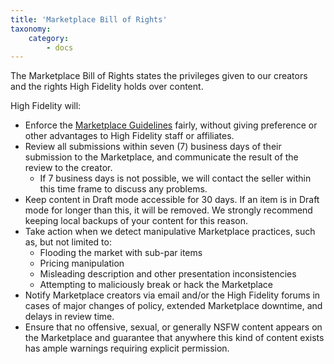 ```yaml
---
title: 'Marketplace Bill of Rights'
taxonomy:
    category:
        - docs 
---
```

The Marketplace Bill of Rights states the privileges given to our creators and the rights High Fidelity holds over content.  

High Fidelity will:
* Enforce the [Marketplace Guidelines](https://docs.highfidelity.com/marketplace/submissionrules) fairly, without giving preference or other advantages to High Fidelity staff or affiliates.
* Review all submissions within seven (7) business days of their submission to the Marketplace, and communicate the result of the review to the creator.
    * If 7 business days is not possible, we will contact the seller within this time frame to discuss any problems.
* Keep content in Draft mode accessible for 30 days. If an item is in Draft mode for longer than this, it will be removed. We strongly recommend keeping local backups of your content for this reason.
* Take action when we detect manipulative Marketplace practices, such as, but not limited to: 
    * Flooding the market with sub-par items
    * Pricing manipulation
    * Misleading description and other presentation inconsistencies
    * Attempting to maliciously break or hack the Marketplace
* Notify Marketplace creators via email and/or the High Fidelity forums in cases of major changes of policy, extended Marketplace downtime, and delays in review time.
* Ensure that no offensive, sexual, or generally NSFW content appears on the Marketplace and guarantee that anywhere this kind of content exists has ample warnings requiring explicit permission.
